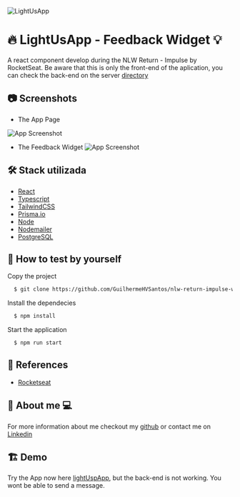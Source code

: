 
![LightUsApp](https://i.ibb.co/ZGJvgBN/logo.jpg)


# 🔥 LightUsApp - Feedback Widget 💡

A react component develop during the NLW Return - Impulse by RocketSeat. Be aware that this is only the front-end of the aplication, you can check the back-end on the server [directory](https://github.com/GuilhermeHVSantos/nlw-return-impulse-server)



## 📷 Screenshots

- The App Page

![App Screenshot](https://i.ibb.co/SPmBH0Z/1.jpg)


- The Feedback Widget
![App Screenshot](https://i.ibb.co/2MRZ62j/2.jpg)



## 🛠️ Stack utilizada

- [React](https://pt-br.reactjs.org/)
- [Typescript](https://www.typescriptlang.org/)
- [TailwindCSS](https://tailwindcss.com/)
- [Prisma.io](https://www.prisma.io/)
- [Node](https://nodejs.org/en/)
- [Nodemailer](https://nodemailer.com/about/)
- [PostgreSQL](https://www.postgresql.org/)


## 🧪 How to test by yourself

Copy the project 

```bash
  $ git clone https://github.com/GuilhermeHVSantos/nlw-return-impulse-web.git
```
    
Install the dependecies  

```bash
  $ npm install
```

Start the application 

```bash
  $ npm run start
```

## 🚀 References

 - [Rocketseat](https://www.rocketseat.com.br/)


## 🧑 About me 💻
For more information about me checkout my [github](https://github.com/GuilhermeHVSantos) or contact me on [Linkedin](https://www.linkedin.com/in/guilhermehvs/)


## 🏗️ Demo

Try the App now here [lightUspApp](https://nlw-return-impulse-web-lightusapp.vercel.app/), but the back-end is not working. You wont be able to send a message.

